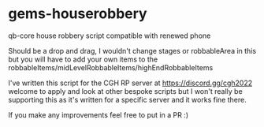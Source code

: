 # gems-houserobbery
qb-core house robbery script compatible with renewed phone

Should be a drop and drag, I wouldn't change stages or robbableArea in this but you will have to add your own items to the robbableItems/midLevelRobbableItems/highEndRobbableItems

I've written this script for the CGH RP server at https://discord.gg/cgh2022 welcome to apply and look at other bespoke scripts but I won't really be supporting this as it's written for a specific server and it works fine there.

If you make any improvements feel free to put in a PR :)
